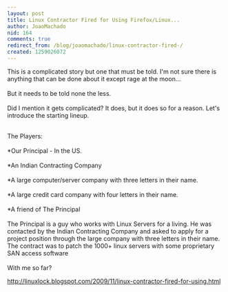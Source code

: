 ```yaml
---
layout: post
title: Linux Contractor Fired for Using Firefox/Linux...
author: JoaoMachado
nid: 164
comments: true
redirect_from: /blog/joaomachado/linux-contractor-fired-/
created: 1259026072
---
```

<p>This is a complicated story but one that must be told. I'm not sure there is anything that can be done about it except rage at the moon...<br />
<br />
But it needs to be told none the less.<br />
<br />
Did I mention it gets complicated?  It does, but it does so for a reason.   Let's introduce the starting lineup.<br />
&nbsp;</p>
<p>The Players:<br />
<br />
*Our Principal - In the US.<br />
<br />
*An Indian Contracting Company<br />
<br />
*A large computer/server company with three letters in their name.<br />
<br />
*A large credit card company with four letters in their name.<br />
<br />
*A friend of The Principal<br />
<br />
The Principal is a guy who works with Linux Servers for a living. He was contacted by the Indian Contracting Company and asked to apply for a project position through the large company with three letters in their name. The contract was to patch the 1000+ linux servers with some proprietary SAN access software<br />
<br />
With me so far?</p>
<p><a href="http://linuxlock.blogspot.com/2009/11/linux-contractor-fired-for-using.html">http://linuxlock.blogspot.com/2009/11/linux-contractor-fired-for-using.html</a></p>
